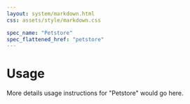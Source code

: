 ```yaml
---
layout: system/markdown.html
css: assets/style/markdown.css

spec_name: "Petstore"
spec_flattened_href: "petstore"
---
```


# Usage

More details usage instructions for "Petstore" would go here.
